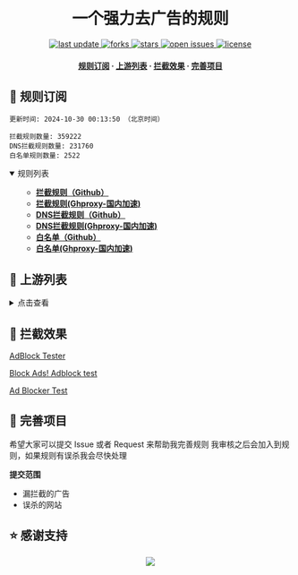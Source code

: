<div align="center">
<h1 align="center"><br>一个强力去广告的规则</h1>
<p>
  <a href="https://github.com/8680/GOODBYEADS">
    <img src="https://img.shields.io/github/last-commit/8680/GOODBYEADS?style=flat-square" alt="last update" />
  </a>
  <a href="https://github.com/8680/GOODBYEADS">
    <img src="https://img.shields.io/github/forks/8680/GOODBYEADS?style=flat-square" alt="forks" />
  </a>
  <a href="https://github.com/8680/GOODBYEADS">
    <img src="https://img.shields.io/github/stars/8680/GOODBYEADS?style=flat-square" alt="stars" />
  </a>
  <a href="https://github.com/8680/GOODBYEADS/issues/">
    <img src="https://img.shields.io/github/issues/8680/GOODBYEADS?style=flat-square" alt="open issues" />
  </a>
  <a href="https://github.com/8680/GOODBYEADS">
    <img src="https://img.shields.io/github/license/8680/GOODBYEADS?style=flat-square" alt="license" />
  </a>
</p>

<h4>
    <a href="#a">规则订阅</a>
  <span> · </span>
    <a href="#b">上游列表</a>
  <span> · </span>
    <a href="#c">拦截效果</a>
  <span> · </span>
    <a href="#d">完善项目</a>
  </h4>

</div>

<h2 id="a">🎯 规则订阅</h2>

```
更新时间: 2024-10-30 00:13:50 （北京时间） 

拦截规则数量: 359222 
DNS拦截规则数量: 231760 
白名单规则数量: 2522 
``` 
<details open>
<summary>规则列表</summary>
<ul>

- **[拦截规则（Github）](https://raw.githubusercontent.com/TokenW/666/master/rules.txt)**
- **[拦截规则(Ghproxy-国内加速)](https://mirror.ghproxy.com/raw.githubusercontent.com/TokenW/666/master/rules.txt)**
- **[DNS拦截规则（Github）](https://raw.githubusercontent.com/TokenW/666/master/dns.txt)**
- **[DNS拦截规则(Ghproxy-国内加速)](https://mirror.ghproxy.com/raw.githubusercontent.com/TokenW/666/master/dns.txt/)**
- **[白名单（Github）](https://raw.githubusercontent.com/TokenW/666/master/allow.txt)**
- **[白名单(Ghproxy-国内加速)](https://mirror.ghproxy.com/raw.githubusercontent.com/TokenW/666/master/allow.txt)**

</ul>
</details>

<h2 id="b">📔 上游列表</h2>
<details>
<summary>点击查看</summary>
<ul>

</ul>
</details>

<h2 id="c">🚫 拦截效果</h2>

[AdBlock Tester](https://adblock-tester.com)

[Block Ads! Adblock test](https://blockads.fivefilters.org/)

[Ad Blocker Test](https://d3ward.github.io/toolz/adblock.html)

<h2 id="d">💬 完善项目</h2>

希望大家可以提交 Issue 或者 Request 来帮助我完善规则 我审核之后会加入到规则，如果规则有误杀我会尽快处理

**提交范围**

- 漏拦截的广告
- 误杀的网站

## ⭐ 感谢支持
<p align='center'>
  <a href="https://github.com/8680/GOODBYEADS/stargazers">
    <img src="https://api.star-history.com/svg?repos=8680/GOODBYEADS&type=Date">
  </a>
</p>






